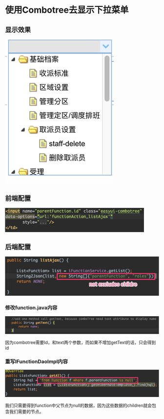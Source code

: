 # 使用Combotree去显示下拉菜单

## 显示效果

![](../../../../.gitbook/assets/image%20%28113%29.png)

## 前端配置

![](../../../../.gitbook/assets/image%20%2839%29.png)

## 后端配置

![](../../../../.gitbook/assets/image%20%2851%29.png)

### 修改function.java内容

![](../../../../.gitbook/assets/image%20%28117%29.png)

因为combotree需要Id，和text两个参数，而如果不增加getText的话，只会得到id

### 重写IFunctionDaoImpl内容

![](../../../../.gitbook/assets/image%20%282%29.png)

我们只需要得到function中父节点为null的数据，因为这些数据的children就会包含我们需要的节点。

